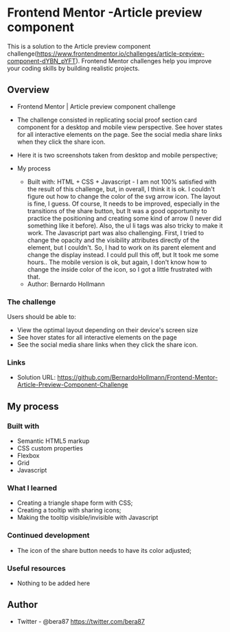 # Frontend Mentor -Article preview component

This is a solution to the Article preview component challenge(https://www.frontendmentor.io/challenges/article-preview-component-dYBN_pYFT). Frontend Mentor challenges help you improve your coding skills by building realistic projects.

## Overview

  - Frontend Mentor | Article preview component challenge
  - The challenge consisted in replicating social proof section card component for a desktop and mobile view perspective. See hover states for all interactive elements on the page. See the social media share links when they click the share icon.
  - Here it is two screenshots taken from desktop and mobile perspective;

- My process
  - Built with: HTML + CSS + Javascript  - I am not 100% satisfied with the result of this challenge, but, in overall, I think it is ok. I couldn't figure out how to change the color of the svg arrow icon. The layout is fine, I guess. Of course, It needs to be improved, especially in the transitions of the share button, but It was a good opportunity to practice the positioning and creating some kind of arrow (I never did something like it before). Also, the ul li tags was also tricky to make it work. The Javascript part was also challenging. First, I tried to change the opacity and the visibility attributes directly of the element, but I couldn't. So, I had to work on its parent element and change the display instead. I could pull this off, but It took me some hours.. The mobile version is ok, but again, I don't know how to change the inside color of the icon, so I got a little frustrated with that.
  - Author: Bernardo Hollmann

### The challenge

Users should be able to:

- View the optimal layout depending on their device's screen size
- See hover states for all interactive elements on the page
- See the social media share links when they click the share icon.

### Links

- Solution URL: https://github.com/BernardoHollmann/Frontend-Mentor-Article-Preview-Component-Challenge

## My process

### Built with

- Semantic HTML5 markup
- CSS custom properties
- Flexbox
- Grid
- Javascript

### What I learned

- Creating a triangle shape form with CSS;
- Creating a tooltip with sharing icons;
- Making the tooltip visible/invisible with Javascript

### Continued development

- The icon of the share button needs to have its color adjusted;

### Useful resources

- Nothing to be added here

## Author

- Twitter - @bera87 https://twitter.com/bera87